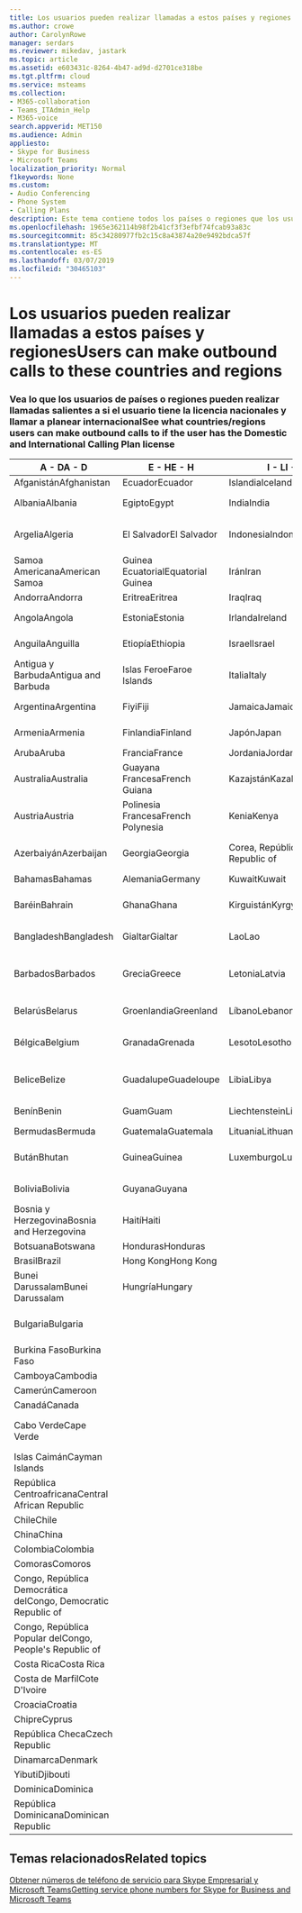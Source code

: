 ```yaml
---
title: Los usuarios pueden realizar llamadas a estos países y regiones
ms.author: crowe
author: CarolynRowe
manager: serdars
ms.reviewer: mikedav, jastark
ms.topic: article
ms.assetid: e603431c-8264-4b47-ad9d-d2701ce318be
ms.tgt.pltfrm: cloud
ms.service: msteams
ms.collection:
- M365-collaboration
- Teams_ITAdmin_Help
- M365-voice
search.appverid: MET150
ms.audience: Admin
appliesto:
- Skype for Business
- Microsoft Teams
localization_priority: Normal
f1keywords: None
ms.custom:
- Audio Conferencing
- Phone System
- Calling Plans
description: Este tema contiene todos los países o regiones que los usuarios pueden realizar llamadas salientes a si tienen un Plan de llamada.
ms.openlocfilehash: 1965e362114b98f2b41cf3f3efbf74fcab93a83c
ms.sourcegitcommit: 85c34280977fb2c15c8a43874a20e9492bdca57f
ms.translationtype: MT
ms.contentlocale: es-ES
ms.lasthandoff: 03/07/2019
ms.locfileid: "30465103"
---
```

# <a name="users-can-make-outbound-calls-to-these-countries-and-regions"></a><span data-ttu-id="8cffb-103">Los usuarios pueden realizar llamadas a estos países y regiones</span><span class="sxs-lookup"><span data-stu-id="8cffb-103">Users can make outbound calls to these countries and regions</span></span>

### <a name="see-what-countriesregions-users-can-make-outbound-calls-to-if-the-user-has-the-domestic-and-international-calling-plan-license"></a><span data-ttu-id="8cffb-104">Vea lo que los usuarios de países o regiones pueden realizar llamadas salientes a si el usuario tiene la licencia nacionales y llamar a planear internacional</span><span class="sxs-lookup"><span data-stu-id="8cffb-104">See what countries/regions users can make outbound calls to if the user has the Domestic and International Calling Plan license</span></span>

|<span data-ttu-id="8cffb-105">**A - D**</span><span class="sxs-lookup"><span data-stu-id="8cffb-105">**A - D**</span></span>| <span data-ttu-id="8cffb-106">**E - H**</span><span class="sxs-lookup"><span data-stu-id="8cffb-106">**E - H**</span></span>|<span data-ttu-id="8cffb-107">**I - L**</span><span class="sxs-lookup"><span data-stu-id="8cffb-107">**I - L**</span></span>|<span data-ttu-id="8cffb-108">**M - O**</span><span class="sxs-lookup"><span data-stu-id="8cffb-108">**M - O**</span></span>|<span data-ttu-id="8cffb-109">**P - S**</span><span class="sxs-lookup"><span data-stu-id="8cffb-109">**P - S**</span></span>|<span data-ttu-id="8cffb-110">**T - Z**</span><span class="sxs-lookup"><span data-stu-id="8cffb-110">**T - Z**</span></span>|
---|---|---|---|---|---|
|<span data-ttu-id="8cffb-111">Afganistán</span><span class="sxs-lookup"><span data-stu-id="8cffb-111">Afghanistan</span></span>|<span data-ttu-id="8cffb-112">Ecuador</span><span class="sxs-lookup"><span data-stu-id="8cffb-112">Ecuador</span></span> |<span data-ttu-id="8cffb-113">Islandia</span><span class="sxs-lookup"><span data-stu-id="8cffb-113">Iceland</span></span> |<span data-ttu-id="8cffb-114">Macao</span><span class="sxs-lookup"><span data-stu-id="8cffb-114">Macau</span></span> |<span data-ttu-id="8cffb-115">Pakistán</span><span class="sxs-lookup"><span data-stu-id="8cffb-115">Pakistan</span></span> |<span data-ttu-id="8cffb-116">Taiwán</span><span class="sxs-lookup"><span data-stu-id="8cffb-116">Taiwan</span></span>   |
|<span data-ttu-id="8cffb-117">Albania</span><span class="sxs-lookup"><span data-stu-id="8cffb-117">Albania</span></span>|<span data-ttu-id="8cffb-118">Egipto</span><span class="sxs-lookup"><span data-stu-id="8cffb-118">Egypt</span></span> |<span data-ttu-id="8cffb-119">India</span><span class="sxs-lookup"><span data-stu-id="8cffb-119">India</span></span> |<span data-ttu-id="8cffb-120">ERY de Macedonia</span><span class="sxs-lookup"><span data-stu-id="8cffb-120">Macedonia</span></span> |<span data-ttu-id="8cffb-121">Palaos</span><span class="sxs-lookup"><span data-stu-id="8cffb-121">Palau</span></span> |<span data-ttu-id="8cffb-122">Tayikistán</span><span class="sxs-lookup"><span data-stu-id="8cffb-122">Tajikistan</span></span>   |
|<span data-ttu-id="8cffb-123">Argelia</span><span class="sxs-lookup"><span data-stu-id="8cffb-123">Algeria</span></span>|<span data-ttu-id="8cffb-124">El Salvador</span><span class="sxs-lookup"><span data-stu-id="8cffb-124">El Salvador</span></span> |<span data-ttu-id="8cffb-125">Indonesia</span><span class="sxs-lookup"><span data-stu-id="8cffb-125">Indonesia</span></span> |<span data-ttu-id="8cffb-126">Malawi</span><span class="sxs-lookup"><span data-stu-id="8cffb-126">Malawi</span></span> |<span data-ttu-id="8cffb-127">Autoridad Palestina</span><span class="sxs-lookup"><span data-stu-id="8cffb-127">Palestinian Authority</span></span> |<span data-ttu-id="8cffb-128">Tanzania, República Unida de</span><span class="sxs-lookup"><span data-stu-id="8cffb-128">Tanzania, United Republic of</span></span>  |
|<span data-ttu-id="8cffb-129">Samoa Americana</span><span class="sxs-lookup"><span data-stu-id="8cffb-129">American Samoa</span></span>|<span data-ttu-id="8cffb-130">Guinea Ecuatorial</span><span class="sxs-lookup"><span data-stu-id="8cffb-130">Equatorial Guinea</span></span> |<span data-ttu-id="8cffb-131">Irán</span><span class="sxs-lookup"><span data-stu-id="8cffb-131">Iran</span></span> |<span data-ttu-id="8cffb-132">Malasia</span><span class="sxs-lookup"><span data-stu-id="8cffb-132">Malaysia</span></span> |<span data-ttu-id="8cffb-133">Panamá</span><span class="sxs-lookup"><span data-stu-id="8cffb-133">Panama</span></span> | <span data-ttu-id="8cffb-134">Tailandia</span><span class="sxs-lookup"><span data-stu-id="8cffb-134">Thailand</span></span>   |
|<span data-ttu-id="8cffb-135">Andorra</span><span class="sxs-lookup"><span data-stu-id="8cffb-135">Andorra</span></span> |<span data-ttu-id="8cffb-136">Eritrea</span><span class="sxs-lookup"><span data-stu-id="8cffb-136">Eritrea</span></span> |<span data-ttu-id="8cffb-137">Iraq</span><span class="sxs-lookup"><span data-stu-id="8cffb-137">Iraq</span></span> |<span data-ttu-id="8cffb-138">Malí</span><span class="sxs-lookup"><span data-stu-id="8cffb-138">Mali</span></span> |<span data-ttu-id="8cffb-139">Paraguay</span><span class="sxs-lookup"><span data-stu-id="8cffb-139">Paraguay</span></span> |<span data-ttu-id="8cffb-140">Togo</span><span class="sxs-lookup"><span data-stu-id="8cffb-140">Togo</span></span>   |
|<span data-ttu-id="8cffb-141">Angola</span><span class="sxs-lookup"><span data-stu-id="8cffb-141">Angola</span></span> |<span data-ttu-id="8cffb-142">Estonia</span><span class="sxs-lookup"><span data-stu-id="8cffb-142">Estonia</span></span> |<span data-ttu-id="8cffb-143">Irlanda</span><span class="sxs-lookup"><span data-stu-id="8cffb-143">Ireland</span></span> |<span data-ttu-id="8cffb-144">Malta</span><span class="sxs-lookup"><span data-stu-id="8cffb-144">Malta</span></span> |<span data-ttu-id="8cffb-145">Perú</span><span class="sxs-lookup"><span data-stu-id="8cffb-145">Peru</span></span> | <span data-ttu-id="8cffb-146">Trinidad y Tobago</span><span class="sxs-lookup"><span data-stu-id="8cffb-146">Trinidad and Tobago</span></span>  |
|<span data-ttu-id="8cffb-147">Anguila</span><span class="sxs-lookup"><span data-stu-id="8cffb-147">Anguilla</span></span> |<span data-ttu-id="8cffb-148">Etiopía</span><span class="sxs-lookup"><span data-stu-id="8cffb-148">Ethiopia</span></span> |<span data-ttu-id="8cffb-149">Israel</span><span class="sxs-lookup"><span data-stu-id="8cffb-149">Israel</span></span> |<span data-ttu-id="8cffb-150">Islas Marshall</span><span class="sxs-lookup"><span data-stu-id="8cffb-150">Marshall Islands</span></span> | <span data-ttu-id="8cffb-151">Filipinas</span><span class="sxs-lookup"><span data-stu-id="8cffb-151">Philippines</span></span> | <span data-ttu-id="8cffb-152">Turquía</span><span class="sxs-lookup"><span data-stu-id="8cffb-152">Turkey</span></span> |
|<span data-ttu-id="8cffb-153">Antigua y Barbuda</span><span class="sxs-lookup"><span data-stu-id="8cffb-153">Antigua and Barbuda</span></span> | <span data-ttu-id="8cffb-154">Islas Feroe</span><span class="sxs-lookup"><span data-stu-id="8cffb-154">Faroe Islands</span></span> |<span data-ttu-id="8cffb-155">Italia</span><span class="sxs-lookup"><span data-stu-id="8cffb-155">Italy</span></span> |<span data-ttu-id="8cffb-156">Martinica</span><span class="sxs-lookup"><span data-stu-id="8cffb-156">Martinique</span></span> |<span data-ttu-id="8cffb-157">Polonia</span><span class="sxs-lookup"><span data-stu-id="8cffb-157">Poland</span></span> |<span data-ttu-id="8cffb-158">Turkmenistán</span><span class="sxs-lookup"><span data-stu-id="8cffb-158">Turkmenistan</span></span> |
|<span data-ttu-id="8cffb-159">Argentina</span><span class="sxs-lookup"><span data-stu-id="8cffb-159">Argentina</span></span>|<span data-ttu-id="8cffb-160">Fiyi</span><span class="sxs-lookup"><span data-stu-id="8cffb-160">Fiji</span></span> |<span data-ttu-id="8cffb-161">Jamaica</span><span class="sxs-lookup"><span data-stu-id="8cffb-161">Jamaica</span></span> |<span data-ttu-id="8cffb-162">Mauricio</span><span class="sxs-lookup"><span data-stu-id="8cffb-162">Mauritius</span></span> |<span data-ttu-id="8cffb-163">Portugal</span><span class="sxs-lookup"><span data-stu-id="8cffb-163">Portugal</span></span> |<span data-ttu-id="8cffb-164">Islas Turcas y Caicos</span><span class="sxs-lookup"><span data-stu-id="8cffb-164">Turks and Caicos</span></span>   |
|<span data-ttu-id="8cffb-165">Armenia</span><span class="sxs-lookup"><span data-stu-id="8cffb-165">Armenia</span></span> |<span data-ttu-id="8cffb-166">Finlandia</span><span class="sxs-lookup"><span data-stu-id="8cffb-166">Finland</span></span> |<span data-ttu-id="8cffb-167">Japón</span><span class="sxs-lookup"><span data-stu-id="8cffb-167">Japan</span></span> |<span data-ttu-id="8cffb-168">Mayotte</span><span class="sxs-lookup"><span data-stu-id="8cffb-168">Mayotte</span></span> | <span data-ttu-id="8cffb-169">Puerto Rico</span><span class="sxs-lookup"><span data-stu-id="8cffb-169">Puerto Rico</span></span> |<span data-ttu-id="8cffb-170">Uganda</span><span class="sxs-lookup"><span data-stu-id="8cffb-170">Uganda</span></span>  |
|<span data-ttu-id="8cffb-171">Aruba</span><span class="sxs-lookup"><span data-stu-id="8cffb-171">Aruba</span></span> |<span data-ttu-id="8cffb-172">Francia</span><span class="sxs-lookup"><span data-stu-id="8cffb-172">France</span></span> |<span data-ttu-id="8cffb-173">Jordania</span><span class="sxs-lookup"><span data-stu-id="8cffb-173">Jordan</span></span> |<span data-ttu-id="8cffb-174">México</span><span class="sxs-lookup"><span data-stu-id="8cffb-174">Mexico</span></span> |<span data-ttu-id="8cffb-175">Qatar</span><span class="sxs-lookup"><span data-stu-id="8cffb-175">Qatar</span></span> | <span data-ttu-id="8cffb-176">Ucrania</span><span class="sxs-lookup"><span data-stu-id="8cffb-176">Ukraine</span></span>   |
|<span data-ttu-id="8cffb-177">Australia</span><span class="sxs-lookup"><span data-stu-id="8cffb-177">Australia</span></span> |<span data-ttu-id="8cffb-178">Guayana Francesa</span><span class="sxs-lookup"><span data-stu-id="8cffb-178">French Guiana</span></span> |<span data-ttu-id="8cffb-179">Kazajstán</span><span class="sxs-lookup"><span data-stu-id="8cffb-179">Kazakhstan</span></span> |<span data-ttu-id="8cffb-180">Micronesia</span><span class="sxs-lookup"><span data-stu-id="8cffb-180">Micronesia</span></span> |<span data-ttu-id="8cffb-181">Reunión</span><span class="sxs-lookup"><span data-stu-id="8cffb-181">Reunion</span></span> |<span data-ttu-id="8cffb-182">Emiratos Árabes Unidos (E.A.U.)</span><span class="sxs-lookup"><span data-stu-id="8cffb-182">United Arab Emirates (U.A.E)</span></span>  |
|<span data-ttu-id="8cffb-183">Austria</span><span class="sxs-lookup"><span data-stu-id="8cffb-183">Austria</span></span> |<span data-ttu-id="8cffb-184">Polinesia Francesa</span><span class="sxs-lookup"><span data-stu-id="8cffb-184">French Polynesia</span></span> |<span data-ttu-id="8cffb-185">Kenia</span><span class="sxs-lookup"><span data-stu-id="8cffb-185">Kenya</span></span> |<span data-ttu-id="8cffb-186">Moldavia, República de</span><span class="sxs-lookup"><span data-stu-id="8cffb-186">Moldova, Republic of</span></span> |<span data-ttu-id="8cffb-187">Rumanía</span><span class="sxs-lookup"><span data-stu-id="8cffb-187">Romania</span></span> |<span data-ttu-id="8cffb-188">Reino Unido (UK)</span><span class="sxs-lookup"><span data-stu-id="8cffb-188">United Kingdom (U.K.)</span></span> |
|<span data-ttu-id="8cffb-189">Azerbaiyán</span><span class="sxs-lookup"><span data-stu-id="8cffb-189">Azerbaijan</span></span> |<span data-ttu-id="8cffb-190">Georgia</span><span class="sxs-lookup"><span data-stu-id="8cffb-190">Georgia</span></span> |<span data-ttu-id="8cffb-191">Corea, República de</span><span class="sxs-lookup"><span data-stu-id="8cffb-191">Korea, Republic of</span></span> |<span data-ttu-id="8cffb-192">Mónaco</span><span class="sxs-lookup"><span data-stu-id="8cffb-192">Monaco</span></span> | <span data-ttu-id="8cffb-193">Federación de Rusia</span><span class="sxs-lookup"><span data-stu-id="8cffb-193">Russian Federation</span></span> |<span data-ttu-id="8cffb-194">Estados Unidos (EE. UU.)</span><span class="sxs-lookup"><span data-stu-id="8cffb-194">United States (U.S.)</span></span>  |
|<span data-ttu-id="8cffb-195">Bahamas</span><span class="sxs-lookup"><span data-stu-id="8cffb-195">Bahamas</span></span> |<span data-ttu-id="8cffb-196">Alemania</span><span class="sxs-lookup"><span data-stu-id="8cffb-196">Germany</span></span> |<span data-ttu-id="8cffb-197">Kuwait</span><span class="sxs-lookup"><span data-stu-id="8cffb-197">Kuwait</span></span> |<span data-ttu-id="8cffb-198">Mongolia</span><span class="sxs-lookup"><span data-stu-id="8cffb-198">Mongolia</span></span> |<span data-ttu-id="8cffb-199">Ruanda</span><span class="sxs-lookup"><span data-stu-id="8cffb-199">Rwanda</span></span> | <span data-ttu-id="8cffb-200">Uruguay</span><span class="sxs-lookup"><span data-stu-id="8cffb-200">Uruguay</span></span> |
|<span data-ttu-id="8cffb-201">Baréin</span><span class="sxs-lookup"><span data-stu-id="8cffb-201">Bahrain</span></span> |<span data-ttu-id="8cffb-202">Ghana</span><span class="sxs-lookup"><span data-stu-id="8cffb-202">Ghana</span></span> |<span data-ttu-id="8cffb-203">Kirguistán</span><span class="sxs-lookup"><span data-stu-id="8cffb-203">Kyrgyzstan</span></span> |<span data-ttu-id="8cffb-204">Montenegro</span><span class="sxs-lookup"><span data-stu-id="8cffb-204">Montenegro</span></span> | <span data-ttu-id="8cffb-205">San Cristóbal y Nieves</span><span class="sxs-lookup"><span data-stu-id="8cffb-205">Saint Kitts and Nevis</span></span> |<span data-ttu-id="8cffb-206">Uzbekistán</span><span class="sxs-lookup"><span data-stu-id="8cffb-206">Uzbekistan</span></span>  |
|<span data-ttu-id="8cffb-207">Bangladesh</span><span class="sxs-lookup"><span data-stu-id="8cffb-207">Bangladesh</span></span> |<span data-ttu-id="8cffb-208">Gialtar</span><span class="sxs-lookup"><span data-stu-id="8cffb-208">Gialtar</span></span> |<span data-ttu-id="8cffb-209">Lao</span><span class="sxs-lookup"><span data-stu-id="8cffb-209">Lao</span></span> |<span data-ttu-id="8cffb-210">Montserrat</span><span class="sxs-lookup"><span data-stu-id="8cffb-210">Montserrat</span></span> | <span data-ttu-id="8cffb-211">Santa Lucía</span><span class="sxs-lookup"><span data-stu-id="8cffb-211">Saint Lucia</span></span> |<span data-ttu-id="8cffb-212">Ciudad del Vaticano</span><span class="sxs-lookup"><span data-stu-id="8cffb-212">Vatican City State</span></span>  |
|<span data-ttu-id="8cffb-213">Barbados</span><span class="sxs-lookup"><span data-stu-id="8cffb-213">Barbados</span></span> |<span data-ttu-id="8cffb-214">Grecia</span><span class="sxs-lookup"><span data-stu-id="8cffb-214">Greece</span></span> |<span data-ttu-id="8cffb-215">Letonia</span><span class="sxs-lookup"><span data-stu-id="8cffb-215">Latvia</span></span> |<span data-ttu-id="8cffb-216">Marruecos</span><span class="sxs-lookup"><span data-stu-id="8cffb-216">Morocco</span></span> |<span data-ttu-id="8cffb-217">San Vicente y las Granadinas</span><span class="sxs-lookup"><span data-stu-id="8cffb-217">Saint Vincent and the Grenadines</span></span> |<span data-ttu-id="8cffb-218">Venezuela</span><span class="sxs-lookup"><span data-stu-id="8cffb-218">Venezuela</span></span>   |
|<span data-ttu-id="8cffb-219">Belarús</span><span class="sxs-lookup"><span data-stu-id="8cffb-219">Belarus</span></span> |<span data-ttu-id="8cffb-220">Groenlandia</span><span class="sxs-lookup"><span data-stu-id="8cffb-220">Greenland</span></span> |<span data-ttu-id="8cffb-221">Líbano</span><span class="sxs-lookup"><span data-stu-id="8cffb-221">Lebanon</span></span> |<span data-ttu-id="8cffb-222">Mozambique</span><span class="sxs-lookup"><span data-stu-id="8cffb-222">Mozambique</span></span> | <span data-ttu-id="8cffb-223">San Marino</span><span class="sxs-lookup"><span data-stu-id="8cffb-223">San Marino</span></span> |<span data-ttu-id="8cffb-224">Vietnam</span><span class="sxs-lookup"><span data-stu-id="8cffb-224">Viet Nam</span></span>  |
|<span data-ttu-id="8cffb-225">Bélgica</span><span class="sxs-lookup"><span data-stu-id="8cffb-225">Belgium</span></span> |<span data-ttu-id="8cffb-226">Granada</span><span class="sxs-lookup"><span data-stu-id="8cffb-226">Grenada</span></span> |<span data-ttu-id="8cffb-227">Lesoto</span><span class="sxs-lookup"><span data-stu-id="8cffb-227">Lesotho</span></span> |<span data-ttu-id="8cffb-228">Myanmar</span><span class="sxs-lookup"><span data-stu-id="8cffb-228">Myanmar</span></span> | <span data-ttu-id="8cffb-229">Arabia Saudí</span><span class="sxs-lookup"><span data-stu-id="8cffb-229">Saudi Arabia</span></span> | <span data-ttu-id="8cffb-230">Islas Vírgenes Británicas</span><span class="sxs-lookup"><span data-stu-id="8cffb-230">Virgin Islands (British)</span></span> |
|<span data-ttu-id="8cffb-231">Belice</span><span class="sxs-lookup"><span data-stu-id="8cffb-231">Belize</span></span> |<span data-ttu-id="8cffb-232">Guadalupe</span><span class="sxs-lookup"><span data-stu-id="8cffb-232">Guadeloupe</span></span> |<span data-ttu-id="8cffb-233">Libia</span><span class="sxs-lookup"><span data-stu-id="8cffb-233">Libya</span></span> |<span data-ttu-id="8cffb-234">Namibia</span><span class="sxs-lookup"><span data-stu-id="8cffb-234">Namibia</span></span> |<span data-ttu-id="8cffb-235">Senegal</span><span class="sxs-lookup"><span data-stu-id="8cffb-235">Senegal</span></span> | <span data-ttu-id="8cffb-236">Islas Vírgenes de los Estados Unidos</span><span class="sxs-lookup"><span data-stu-id="8cffb-236">Virgin Islands (U.S.)</span></span>  |
|<span data-ttu-id="8cffb-237">Benín</span><span class="sxs-lookup"><span data-stu-id="8cffb-237">Benin</span></span> |<span data-ttu-id="8cffb-238">Guam</span><span class="sxs-lookup"><span data-stu-id="8cffb-238">Guam</span></span> |<span data-ttu-id="8cffb-239">Liechtenstein</span><span class="sxs-lookup"><span data-stu-id="8cffb-239">Liechtenstein</span></span> |<span data-ttu-id="8cffb-240">Nepal</span><span class="sxs-lookup"><span data-stu-id="8cffb-240">Nepal</span></span> | <span data-ttu-id="8cffb-241">Serbia</span><span class="sxs-lookup"><span data-stu-id="8cffb-241">Serbia</span></span> | <span data-ttu-id="8cffb-242">Islas Wallis y Futuna</span><span class="sxs-lookup"><span data-stu-id="8cffb-242">Wallis and Futuna Islands</span></span>  |
|<span data-ttu-id="8cffb-243">Bermudas</span><span class="sxs-lookup"><span data-stu-id="8cffb-243">Bermuda</span></span> |<span data-ttu-id="8cffb-244">Guatemala</span><span class="sxs-lookup"><span data-stu-id="8cffb-244">Guatemala</span></span> |<span data-ttu-id="8cffb-245">Lituania</span><span class="sxs-lookup"><span data-stu-id="8cffb-245">Lithuania</span></span> |<span data-ttu-id="8cffb-246">Países Bajos</span><span class="sxs-lookup"><span data-stu-id="8cffb-246">Netherlands</span></span> |<span data-ttu-id="8cffb-247">Singapur</span><span class="sxs-lookup"><span data-stu-id="8cffb-247">Singapore</span></span> |<span data-ttu-id="8cffb-248">Yemen</span><span class="sxs-lookup"><span data-stu-id="8cffb-248">Yemen</span></span> |
|<span data-ttu-id="8cffb-249">Bután</span><span class="sxs-lookup"><span data-stu-id="8cffb-249">Bhutan</span></span> |<span data-ttu-id="8cffb-250">Guinea</span><span class="sxs-lookup"><span data-stu-id="8cffb-250">Guinea</span></span> |<span data-ttu-id="8cffb-251">Luxemburgo</span><span class="sxs-lookup"><span data-stu-id="8cffb-251">Luxembourg</span></span> |<span data-ttu-id="8cffb-252">Antillas Holandesas</span><span class="sxs-lookup"><span data-stu-id="8cffb-252">Netherlands Antilles</span></span> |<span data-ttu-id="8cffb-253">Eslovaquia</span><span class="sxs-lookup"><span data-stu-id="8cffb-253">Slovakia</span></span> |<span data-ttu-id="8cffb-254">Zambia</span><span class="sxs-lookup"><span data-stu-id="8cffb-254">Zambia</span></span>  |
|<span data-ttu-id="8cffb-255">Bolivia</span><span class="sxs-lookup"><span data-stu-id="8cffb-255">Bolivia</span></span> |<span data-ttu-id="8cffb-256">Guyana</span><span class="sxs-lookup"><span data-stu-id="8cffb-256">Guyana</span></span>| |<span data-ttu-id="8cffb-257">Nueva Caledonia</span><span class="sxs-lookup"><span data-stu-id="8cffb-257">New Caledonia</span></span> |<span data-ttu-id="8cffb-258">Eslovenia</span><span class="sxs-lookup"><span data-stu-id="8cffb-258">Slovenia</span></span> |<span data-ttu-id="8cffb-259">Zimbabue</span><span class="sxs-lookup"><span data-stu-id="8cffb-259">Zimbabwe</span></span> |
|<span data-ttu-id="8cffb-260">Bosnia y Herzegovina</span><span class="sxs-lookup"><span data-stu-id="8cffb-260">Bosnia and Herzegovina</span></span> |<span data-ttu-id="8cffb-261">Haití</span><span class="sxs-lookup"><span data-stu-id="8cffb-261">Haiti</span></span> ||<span data-ttu-id="8cffb-262">Nueva Zelanda</span><span class="sxs-lookup"><span data-stu-id="8cffb-262">New Zealand</span></span> |<span data-ttu-id="8cffb-263">Sudáfrica</span><span class="sxs-lookup"><span data-stu-id="8cffb-263">South Africa</span></span> | 
|<span data-ttu-id="8cffb-264">Botsuana</span><span class="sxs-lookup"><span data-stu-id="8cffb-264">Botswana</span></span> |<span data-ttu-id="8cffb-265">Honduras</span><span class="sxs-lookup"><span data-stu-id="8cffb-265">Honduras</span></span> ||<span data-ttu-id="8cffb-266">Nicaragua</span><span class="sxs-lookup"><span data-stu-id="8cffb-266">Nicaragua</span></span> |<span data-ttu-id="8cffb-267">España</span><span class="sxs-lookup"><span data-stu-id="8cffb-267">Spain</span></span> |
|<span data-ttu-id="8cffb-268">Brasil</span><span class="sxs-lookup"><span data-stu-id="8cffb-268">Brazil</span></span> |<span data-ttu-id="8cffb-269">Hong Kong</span><span class="sxs-lookup"><span data-stu-id="8cffb-269">Hong Kong</span></span> ||<span data-ttu-id="8cffb-270">Níger</span><span class="sxs-lookup"><span data-stu-id="8cffb-270">Niger</span></span> |<span data-ttu-id="8cffb-271">Sri Lanka</span><span class="sxs-lookup"><span data-stu-id="8cffb-271">Sri Lanka</span></span> | 
|<span data-ttu-id="8cffb-272">Bunei Darussalam</span><span class="sxs-lookup"><span data-stu-id="8cffb-272">Bunei Darussalam</span></span> |<span data-ttu-id="8cffb-273">Hungría</span><span class="sxs-lookup"><span data-stu-id="8cffb-273">Hungary</span></span> ||<span data-ttu-id="8cffb-274">Nigeria</span><span class="sxs-lookup"><span data-stu-id="8cffb-274">Nigeria</span></span> |<span data-ttu-id="8cffb-275">San Pedro y Miquelón</span><span class="sxs-lookup"><span data-stu-id="8cffb-275">St. Pierre and Miquelon</span></span> | 
|<span data-ttu-id="8cffb-276">Bulgaria</span><span class="sxs-lookup"><span data-stu-id="8cffb-276">Bulgaria</span></span> |||<span data-ttu-id="8cffb-277">Islas Marianas del Norte</span><span class="sxs-lookup"><span data-stu-id="8cffb-277">Northern Mariana Islands</span></span> |<span data-ttu-id="8cffb-278">Sudán</span><span class="sxs-lookup"><span data-stu-id="8cffb-278">Sudan</span></span> |
|<span data-ttu-id="8cffb-279">Burkina Faso</span><span class="sxs-lookup"><span data-stu-id="8cffb-279">Burkina Faso</span></span> |||<span data-ttu-id="8cffb-280">Noruega</span><span class="sxs-lookup"><span data-stu-id="8cffb-280">Norway</span></span> |<span data-ttu-id="8cffb-281">Surinam</span><span class="sxs-lookup"><span data-stu-id="8cffb-281">Suriname</span></span> |
|<span data-ttu-id="8cffb-282">Camboya</span><span class="sxs-lookup"><span data-stu-id="8cffb-282">Cambodia</span></span> |||<span data-ttu-id="8cffb-283">Omán</span><span class="sxs-lookup"><span data-stu-id="8cffb-283">Oman</span></span> |<span data-ttu-id="8cffb-284">Suazilandia</span><span class="sxs-lookup"><span data-stu-id="8cffb-284">Swaziland</span></span> | 
|<span data-ttu-id="8cffb-285">Camerún</span><span class="sxs-lookup"><span data-stu-id="8cffb-285">Cameroon</span></span> ||||<span data-ttu-id="8cffb-286">Suecia</span><span class="sxs-lookup"><span data-stu-id="8cffb-286">Sweden</span></span> |
|<span data-ttu-id="8cffb-287">Canadá</span><span class="sxs-lookup"><span data-stu-id="8cffb-287">Canada</span></span> ||||<span data-ttu-id="8cffb-288">Suiza</span><span class="sxs-lookup"><span data-stu-id="8cffb-288">Switzerland</span></span> | 
|<span data-ttu-id="8cffb-289">Cabo Verde</span><span class="sxs-lookup"><span data-stu-id="8cffb-289">Cape Verde</span></span> ||||<span data-ttu-id="8cffb-290">República Árabe Siria</span><span class="sxs-lookup"><span data-stu-id="8cffb-290">Syrian Arab Republic</span></span> |
|<span data-ttu-id="8cffb-291">Islas Caimán</span><span class="sxs-lookup"><span data-stu-id="8cffb-291">Cayman Islands</span></span> |
|<span data-ttu-id="8cffb-292">República Centroafricana</span><span class="sxs-lookup"><span data-stu-id="8cffb-292">Central African Republic</span></span> |
|<span data-ttu-id="8cffb-293">Chile</span><span class="sxs-lookup"><span data-stu-id="8cffb-293">Chile</span></span> |
|<span data-ttu-id="8cffb-294">China</span><span class="sxs-lookup"><span data-stu-id="8cffb-294">China</span></span> |
|<span data-ttu-id="8cffb-295">Colombia</span><span class="sxs-lookup"><span data-stu-id="8cffb-295">Colombia</span></span> |
|<span data-ttu-id="8cffb-296">Comoras</span><span class="sxs-lookup"><span data-stu-id="8cffb-296">Comoros</span></span> |
|<span data-ttu-id="8cffb-297">Congo, República Democrática del</span><span class="sxs-lookup"><span data-stu-id="8cffb-297">Congo, Democratic Republic of</span></span> |
|<span data-ttu-id="8cffb-298">Congo, República Popular del</span><span class="sxs-lookup"><span data-stu-id="8cffb-298">Congo, People's Republic of</span></span> |
|<span data-ttu-id="8cffb-299">Costa Rica</span><span class="sxs-lookup"><span data-stu-id="8cffb-299">Costa Rica</span></span> |
|<span data-ttu-id="8cffb-300">Costa de Marfil</span><span class="sxs-lookup"><span data-stu-id="8cffb-300">Cote D'Ivoire</span></span> |
|<span data-ttu-id="8cffb-301">Croacia</span><span class="sxs-lookup"><span data-stu-id="8cffb-301">Croatia</span></span> |
|<span data-ttu-id="8cffb-302">Chipre</span><span class="sxs-lookup"><span data-stu-id="8cffb-302">Cyprus</span></span> |
|<span data-ttu-id="8cffb-303">República Checa</span><span class="sxs-lookup"><span data-stu-id="8cffb-303">Czech Republic</span></span> |
|<span data-ttu-id="8cffb-304">Dinamarca</span><span class="sxs-lookup"><span data-stu-id="8cffb-304">Denmark</span></span> |
|<span data-ttu-id="8cffb-305">Yibuti</span><span class="sxs-lookup"><span data-stu-id="8cffb-305">Djibouti</span></span> |
|<span data-ttu-id="8cffb-306">Dominica</span><span class="sxs-lookup"><span data-stu-id="8cffb-306">Dominica</span></span> |
|<span data-ttu-id="8cffb-307">República Dominicana</span><span class="sxs-lookup"><span data-stu-id="8cffb-307">Dominican Republic</span></span> |

## <a name="related-topics"></a><span data-ttu-id="8cffb-308">Temas relacionados</span><span class="sxs-lookup"><span data-stu-id="8cffb-308">Related topics</span></span>

[<span data-ttu-id="8cffb-309">Obtener números de teléfono de servicio para Skype Empresarial y Microsoft Teams</span><span class="sxs-lookup"><span data-stu-id="8cffb-309">Getting service phone numbers for Skype for Business and Microsoft Teams</span></span>](/SkypeForBusiness/what-is-phone-system-in-office-365/getting-service-phone-numbers)

  
 
